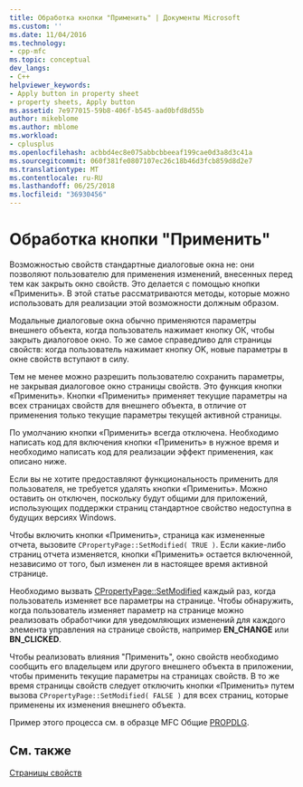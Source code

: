```yaml
---
title: Обработка кнопки "Применить" | Документы Microsoft
ms.custom: ''
ms.date: 11/04/2016
ms.technology:
- cpp-mfc
ms.topic: conceptual
dev_langs:
- C++
helpviewer_keywords:
- Apply button in property sheet
- property sheets, Apply button
ms.assetid: 7e977015-59b8-406f-b545-aad0bfd8d55b
author: mikeblome
ms.author: mblome
ms.workload:
- cplusplus
ms.openlocfilehash: acbbd4ec8e075abbcbbeeaf199cae0d3a8d3c41a
ms.sourcegitcommit: 060f381fe0807107ec26c18b46d3fcb859d8d2e7
ms.translationtype: MT
ms.contentlocale: ru-RU
ms.lasthandoff: 06/25/2018
ms.locfileid: "36930456"
---
```

# <a name="handling-the-apply-button"></a>Обработка кнопки "Применить"
Возможностью свойств стандартные диалоговые окна не: они позволяют пользователю для применения изменений, внесенных перед тем как закрыть окно свойств. Это делается с помощью кнопки «Применить». В этой статье рассматриваются методы, которые можно использовать для реализации этой возможности должным образом.  
  
 Модальные диалоговые окна обычно применяются параметры внешнего объекта, когда пользователь нажимает кнопку ОК, чтобы закрыть диалоговое окно. То же самое справедливо для страницы свойств: когда пользователь нажимает кнопку OK, новые параметры в окне свойств вступают в силу.  
  
 Тем не менее можно разрешить пользователю сохранить параметры, не закрывая диалоговое окно страницы свойств. Это функция кнопки «Применить». Кнопки «Применить» применяет текущие параметры на всех страницах свойств для внешнего объекта, в отличие от применения только текущие параметры текущей активной страницы.  
  
 По умолчанию кнопки «Применить» всегда отключена. Необходимо написать код для включения кнопки «Применить» в нужное время и необходимо написать код для реализации эффект применения, как описано ниже.  
  
 Если вы не хотите предоставляют функциональность применить для пользователя, не требуется удалять кнопки «Применить». Можно оставить он отключен, поскольку будут общими для приложений, использующих поддержки страниц стандартное свойство недоступна в будущих версиях Windows.  
  
 Чтобы включить кнопки «Применить», страница как измененные отчета, вызовите `CPropertyPage::SetModified( TRUE )`. Если какие-либо страниц отчета изменяется, кнопки «Применить» остается включенной, независимо от того, был изменен ли в настоящее время активной странице.  
  
 Необходимо вызвать [CPropertyPage::SetModified](../mfc/reference/cpropertypage-class.md#setmodified) каждый раз, когда пользователь изменяет все параметры на странице. Чтобы обнаружить, когда пользователь изменяет параметр на странице можно реализовать обработчики для уведомляющих изменений для каждого элемента управления на странице свойств, например **EN_CHANGE** или **BN_CLICKED**.  
  
 Чтобы реализовать влияния "Применить", окно свойств необходимо сообщить его владельцем или другого внешнего объекта в приложении, чтобы применить текущие параметры на страницах свойств. В то же время страницы свойств следует отключить кнопки «Применить» путем вызова `CPropertyPage::SetModified( FALSE )` для всех страниц, которые применены их изменения внешнего объекта.  
  
 Пример этого процесса см. в образце MFC Общие [PROPDLG](../visual-cpp-samples.md).  
  
## <a name="see-also"></a>См. также  
 [Страницы свойств](../mfc/property-sheets-mfc.md)

